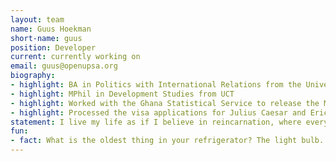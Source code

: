 ```yaml
---
layout: team
name: Guus Hoekman
short-name: guus
position: Developer
current: currently working on
email: guus@openupsa.org
biography:
- highlight: BA in Politics with International Relations from the University of York
- highlight: MPhil in Development Studies from UCT
- highlight: Worked with the Ghana Statistical Service to release the Multi Indicator Cluster Survey (MICS) 2011 while at UNICEF
- highlight: Processed the visa applications for Julius Caesar and Eric Cantona while working at the Dutch Embassy in Jakarta (last names aren't used in some parts of Indonesia so when parents register their kids they can get creative and make something up)
statement: I live my life as if I believe in reincarnation, where every living being starts a new life in a random physical body or form after they die. I think that if everyone believed this, they would put in more effort to make the world a more pleasant and equal place. I think OpenUp's mission of creating a more informed and empowered society aligns with this (the equality part, the reincarnation not so much). After my studies I enquired about a possible internship at the organisation. A few weeks later I arrived in Cape Town to join the team and later joined on a permanent basis.
fun:
- fact: What is the oldest thing in your refrigerator? The light bulb. It's been broken for at least three years.
---
```

